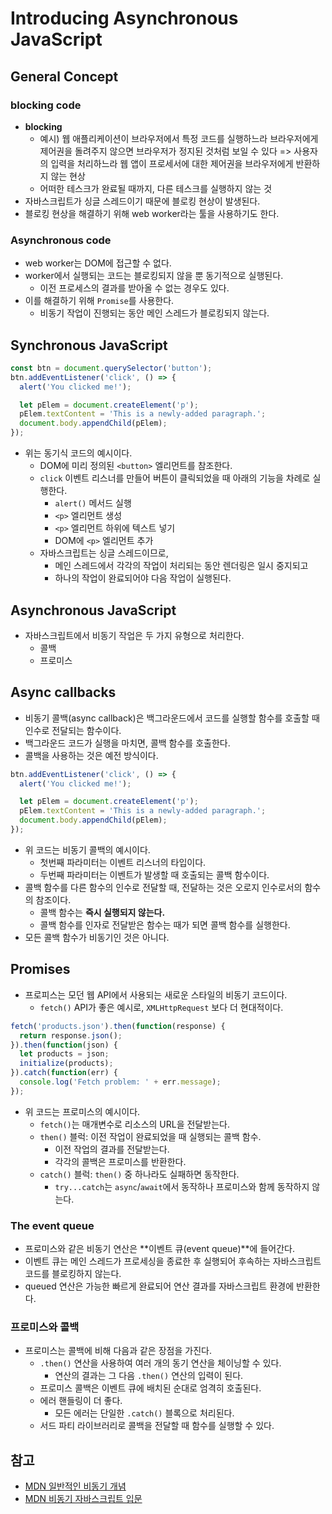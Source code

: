 # Introducing Asynchronous JavaScript

## General Concept

### blocking code

- **blocking**
  - 예시) 웹 애플리케이션이 브라우저에서 특정 코드를 실행하느라 브라우저에게 제어권을 돌려주지 않으면 브라우저가 정지된 것처럼 보일 수 있다 => 사용자의 입력을 처리하느라 웹 앱이 프로세서에 대한 제어권을 브라우저에게 반환하지 않는 현상
  - 어떠한 테스크가 완료될 때까지, 다른 테스크를 실행하지 않는 것
- 자바스크립트가 싱글 스레드이기 때문에 블로킹 현상이 발생된다.
- 블로킹 현상을 해결하기 위해 web worker라는 툴을 사용하기도 한다.



### Asynchronous code

- web worker는 DOM에 접근할 수 없다.
- worker에서 실행되는 코드는 블로킹되지 않을 뿐 동기적으로 실행된다.
  - 이전 프로세스의 결과를 받아올 수 없는 경우도 있다.
- 이를 해결하기 위해 `Promise`를 사용한다.
  - 비동기 작업이 진행되는 동안 메인 스레드가 블로킹되지 않는다.



## Synchronous JavaScript

```js
const btn = document.querySelector('button');
btn.addEventListener('click', () => {
  alert('You clicked me!');

  let pElem = document.createElement('p');
  pElem.textContent = 'This is a newly-added paragraph.';
  document.body.appendChild(pElem);
});

```

- 위는 동기식 코드의 예시이다.
  - DOM에 미리 정의된 `<button>` 엘리먼트를 참조한다.
  - `click` 이벤트 리스너를 만들어 버튼이 클릭되었을 때 아래의 기능을 차례로 실행한다.
    - `alert()` 메서드 실행
    - `<p>` 엘리먼트 생성
    - `<p>` 엘리먼트 하위에 텍스트 넣기
    - DOM에 `<p>` 엘리먼트 추가
  - 자바스크립트는 싱글 스레드이므로,
    - 메인 스레드에서 각각의 작업이 처리되는 동안 렌더링은 일시 중지되고
    - 하나의 작업이 완료되어야 다음 작업이 실행된다.



## Asynchronous JavaScript

- 자바스크립트에서 비동기 작업은 두 가지 유형으로 처리한다.
  - 콜백
  - 프로미스



## Async callbacks

- 비동기 콜백(async callback)은 백그라운드에서 코드를 실행할 함수를 호출할 때 인수로 전달되는 함수이다.
- 백그라운드 코드가 실행을 마치면, 콜백 함수를 호출한다.
- 콜백을 사용하는 것은 예전 방식이다.

```js
btn.addEventListener('click', () => {
  alert('You clicked me!');

  let pElem = document.createElement('p');
  pElem.textContent = 'This is a newly-added paragraph.';
  document.body.appendChild(pElem);
});
```

- 위 코드는 비동기 콜백의 예시이다.
  - 첫번째 파라미터는 이벤트 리스너의 타입이다.
  - 두번째 파라미터는 이벤트가 발생할 때 호출되는 콜백 함수이다.
- 콜백 함수를 다른 함수의 인수로 전달할 때, 전달하는 것은 오로지 인수로서의 함수의 참조이다.
  - 콜백 함수는 **즉시 실행되지 않는다.**
  - 콜백 함수를 인자로 전달받은 함수는 때가 되면 콜백 함수를 실행한다.
- 모든 콜백 함수가 비동기인 것은 아니다.



## Promises

- 프로피스는 모던 웹 API에서 사용되는 새로운 스타일의 비동기 코드이다.
  - `fetch()` API가 좋은 예시로, `XMLHttpRequest` 보다 더 현대적이다.

```js
fetch('products.json').then(function(response) {
  return response.json();
}).then(function(json) {
  let products = json;
  initialize(products);
}).catch(function(err) {
  console.log('Fetch problem: ' + err.message);
});
```

- 위 코드는 프로미스의 예시이다.
  - `fetch()`는 매개변수로 리소스의 URL을 전달받는다.
  - `then()` 블럭: 이전 작업이 완료되었을 때 실행되는 콜백 함수.
    - 이전 작업의 결과를 전달받는다.
    - 각각의 콜백은 프로미스를 반환한다.
  - `catch()` 블럭: `then()` 중 하나라도 실패하면 동작한다.
    - `try...catch`는 `async`/`await`에서 동작하나 프로미스와 함께 동작하지 않는다.



### The event queue

- 프로미스와 같은 비동기 연산은 **이벤트 큐(event queue)**에 들어간다.
- 이벤트 큐는 메인 스레드가 프로세싱을 종료한 후 실행되어 후속하는 자바스크립트 코드를 블로킹하지 않는다.
- queued 연산은 가능한 빠르게 완료되어 연산 결과를 자바스크립트 환경에 반환한다.



### 프로미스와 콜백

- 프로미스는 콜백에 비해 다음과 같은 장점을 가진다.
  - `.then()` 연산을 사용하여 여러 개의 동기 연산을 체이닝할 수 있다.
    - 연산의 결과는 그 다음 `.then()` 연산의 입력이 된다.
  - 프로미스 콜백은 이벤트 큐에 배치된 순대로 엄격히 호출된다.
  - 에러 핸들링이 더 좋다.
    - 모든 에러는 단일한 `.catch()` 블록으로 처리된다.
  - 서드 파티 라이브러리로 콜백을 전달할 때 함수를 실행할 수 있다.



## 참고

- [MDN 일반적인 비동기 개념](https://developer.mozilla.org/en-US/docs/Learn/JavaScript/Asynchronous/Concepts)
- [MDN 비동기 자바스크립트 입문](https://developer.mozilla.org/en-US/docs/Learn/JavaScript/Asynchronous/Introducing)

